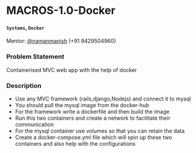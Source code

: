 # MACROS-1.0-Docker

#### `Systems`, `Docker`
Mentor: [@namanmanish](https://github.com/namanmanish) (+91 9429504960)

### Problem Statement
Containerised MVC web app with the help of docker

### Description
- Use any MVC framework (rails,django,Nodejs) and connect it to mysql
- You should pull the mysql image from the docker-hub 
- For the framework write a dockerfile and then build the image
- Run this two containers and create a network to facilitate their communication
- For the mysql container use volumes so that you can retain the data
- Create a  docker-compose.yml file which will spin up these two containers and also help with the configurations
